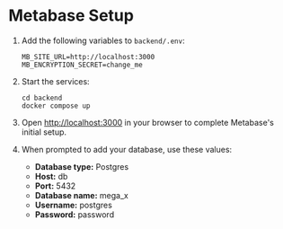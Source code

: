 # Metabase Setup

1. Add the following variables to `backend/.env`:

   ```
   MB_SITE_URL=http://localhost:3000
   MB_ENCRYPTION_SECRET=change_me
   ```

2. Start the services:

   ```
   cd backend
   docker compose up
   ```

3. Open [http://localhost:3000](http://localhost:3000) in your browser to complete Metabase's initial setup.

4. When prompted to add your database, use these values:

   - **Database type:** Postgres
   - **Host:** db
   - **Port:** 5432
   - **Database name:** mega_x
   - **Username:** postgres
   - **Password:** password

